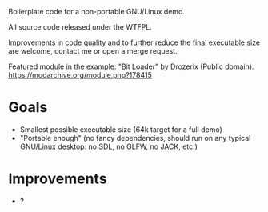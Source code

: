 Boilerplate code for a non-portable GNU/Linux demo.

All source code released under the WTFPL.

Improvements in code quality and to further reduce the final
executable size are welcome, contact me or open a merge request.

Featured module in the example: "Bit Loader" by Drozerix (Public
domain). <https://modarchive.org/module.php?178415>

Goals
=====

* Smallest possible executable size (64k target for a full demo)
* "Portable enough" (no fancy dependencies, should run on any typical GNU/Linux desktop: no SDL, no GLFW, no JACK, etc.)

Improvements
============

* ?
